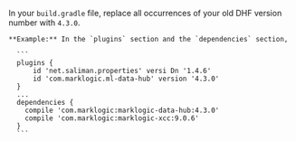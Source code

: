 In your `build.gradle` file, replace all occurrences of your old DHF version number with `4.3.0`.

    **Example:** In the `plugins` section and the `dependencies` section,

      ```
      plugins {
          id 'net.saliman.properties' versi Dn '1.4.6'
          id 'com.marklogic.ml-data-hub' version '4.3.0'
      }
      ...
      dependencies {
        compile 'com.marklogic:marklogic-data-hub:4.3.0'
        compile 'com.marklogic:marklogic-xcc:9.0.6'
      }
      ```